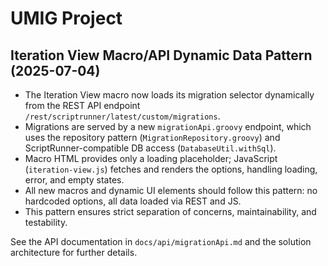 # UMIG Project

## Iteration View Macro/API Dynamic Data Pattern (2025-07-04)

- The Iteration View macro now loads its migration selector dynamically from the REST API endpoint `/rest/scriptrunner/latest/custom/migrations`.
- Migrations are served by a new `migrationApi.groovy` endpoint, which uses the repository pattern (`MigrationRepository.groovy`) and ScriptRunner-compatible DB access (`DatabaseUtil.withSql`).
- Macro HTML provides only a loading placeholder; JavaScript (`iteration-view.js`) fetches and renders the options, handling loading, error, and empty states.
- All new macros and dynamic UI elements should follow this pattern: no hardcoded options, all data loaded via REST and JS.
- This pattern ensures strict separation of concerns, maintainability, and testability.

See the API documentation in `docs/api/migrationApi.md` and the solution architecture for further details.

